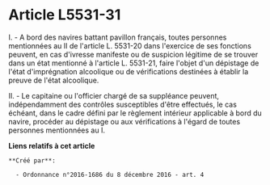 # Article L5531-31

I. - A bord des navires battant pavillon français, toutes personnes mentionnées au II de l'article L. 5531-20 dans l'exercice
de ses fonctions peuvent, en cas d'ivresse manifeste ou de suspicion légitime de se trouver dans un état mentionné à
l'article L. 5531-21, faire l'objet d'un dépistage de l'état d'imprégnation alcoolique ou de vérifications destinées à
établir la preuve de l'état alcoolique.

II. - Le capitaine ou l'officier chargé de sa suppléance peuvent, indépendamment des contrôles susceptibles d'être effectués,
le cas échéant, dans le cadre défini par le règlement intérieur applicable à bord du navire, procéder au dépistage ou aux
vérifications à l'égard de toutes personnes mentionnées au I.

**Liens relatifs à cet article**

	**Créé par**:

	  - Ordonnance n°2016-1686 du 8 décembre 2016 - art. 4
